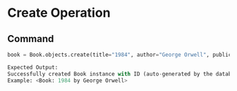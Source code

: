 # Create Operation

## Command
```python
book = Book.objects.create(title="1984", author="George Orwell", publication_date="1949")

Expected Output:
Successfully created Book instance with ID (auto-generated by the database).
Example: <Book: 1984 by George Orwell>

